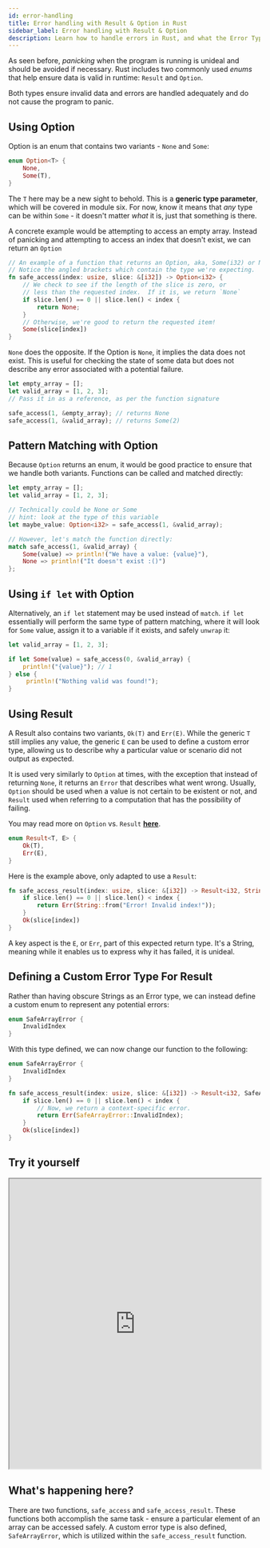 ```yaml
---
id: error-handling
title: Error handling with Result & Option in Rust
sidebar_label: Error handling with Result & Option
description: Learn how to handle errors in Rust, and what the Error Type is.
---
```


As seen before, _panicking_ when the program is running is unideal and should be avoided if
necessary. Rust includes two commonly used _enums_ that help ensure data is valid in runtime:
`Result` and `Option`.

Both types ensure invalid data and errors are handled adequately and do not cause the program to
panic.

## Using Option

Option is an enum that contains two variants - `None` and `Some`:

```rust
enum Option<T> {
    None,
    Some(T),
}
```

The `T` here may be a new sight to behold. This is a **generic type parameter**, which will be
covered in module six. For now, know it means that _any_ type can be within `Some` - it doesn't
matter _what_ it is, just that something is there.

A concrete example would be attempting to access an empty array. Instead of panicking and attempting
to access an index that doesn't exist, we can return an `Option`

```rust
// An example of a function that returns an Option, aka, Some(i32) or None.
// Notice the angled brackets which contain the type we're expecting.
fn safe_access(index: usize, slice: &[i32]) -> Option<i32> {
    // We check to see if the length of the slice is zero, or
    // less than the requested index.  If it is, we return `None`
    if slice.len() == 0 || slice.len() < index {
        return None;
    }
    // Otherwise, we're good to return the requested item!
    Some(slice[index])
}
```

`None` does the opposite. If the Option is `None`, it implies the data does not exist. This is
useful for checking the state of some data but does not describe any error associated with a
potential failure.

```rust
let empty_array = [];
let valid_array = [1, 2, 3];
// Pass it in as a reference, as per the function signature

safe_access(1, &empty_array); // returns None
safe_access(1, &valid_array); // returns Some(2)
```

## Pattern Matching with Option

Because `Option` returns an enum, it would be good practice to ensure that we handle both variants.
Functions can be called and matched directly:

```rust
let empty_array = [];
let valid_array = [1, 2, 3];

// Technically could be None or Some
// hint: look at the type of this variable
let maybe_value: Option<i32> = safe_access(1, &valid_array);

// However, let's match the function directly:
match safe_access(1, &valid_array) {
    Some(value) => println!("We have a value: {value}"),
    None => println!("It doesn't exist :()")
};

```

## Using `if let` with Option

Alternatively, an `if let` statement may be used instead of `match`. `if let` essentially will
perform the same type of pattern matching, where it will look for `Some` value, assign it to a
variable if it exists, and safely `unwrap` it:

```rust
let valid_array = [1, 2, 3];

if let Some(value) = safe_access(0, &valid_array) {
    println!("{value}"); // 1
} else {
     println!("Nothing valid was found!");
}
```

## Using Result

A Result also contains two variants, `Ok(T)` and `Err(E)`. While the generic `T` still implies any
value, the generic `E` can be used to define a custom error type, allowing us to describe why a
particular value or scenario did not output as expected.

It is used very similarly to `Option` at times, with the exception that instead of returning `None`,
it returns an `Error` that describes what went wrong. Usually, `Option` should be used when a value
is not certain to be existent or not, and `Result` used when referring to a computation that has the
possibility of failing.

You may read more on `Option` vs. `Result`
[**here**](https://levelup.gitconnected.com/rust-option-vs-result-when-to-use-what-e73e82612cb0).

```rust
enum Result<T, E> {
    Ok(T),
    Err(E),
}
```

Here is the example above, only adapted to use a `Result`:

```rust
fn safe_access_result(index: usize, slice: &[i32]) -> Result<i32, String> {
    if slice.len() == 0 || slice.len() < index {
        return Err(String::from("Error! Invalid index!"));
    }
    Ok(slice[index])
}
```

A key aspect is the `E`, or `Err`, part of this expected return type. It's a String, meaning while
it enables us to express why it has failed, it is unideal.

## Defining a Custom Error Type For Result

Rather than having obscure Strings as an Error type, we can instead define a custom enum to
represent any potential errors:

```rust
enum SafeArrayError {
    InvalidIndex
}
```

With this type defined, we can now change our function to the following:

```rust
enum SafeArrayError {
    InvalidIndex
}

fn safe_access_result(index: usize, slice: &[i32]) -> Result<i32, SafeArrayError> {
    if slice.len() == 0 || slice.len() < index {
        // Now, we return a context-specific error.
        return Err(SafeArrayError::InvalidIndex);
    }
    Ok(slice[index])
}
```

## Try it yourself

<iframe width="100%" height="580" src="https://play.rust-lang.org/?version=stable&mode=debug&edition=2021&code=fn+main%28%29+%7B%0A++++let+empty_array+%3D+%5B%5D%3B%0A++++let+valid_array+%3D+%5B1%2C+2%2C+3%5D%3B%0A++++%2F%2F+Pass+it+in+as+a+reference%2C+as+per+the+function+signature%0A%0A++++println%21%28%22%7B%3A%3F%7D%22%2C+safe_access%281%2C+%26empty_array%29%29%3B+%2F%2F+None%0A++++println%21%28%22%7B%3A%3F%7D%22%2C+safe_access%281%2C+%26valid_array%29%29%3B+%2F%2F+Some%282%29%0A%0A++++%2F%2F+Using+match%0A++++match+safe_access%281%2C+%26valid_array%29+%7B%0A++++++++Some%28value%29+%3D%3E+println%21%28%22We+have+a+value%3A+%7Bvalue%7D%22%29%2C%0A++++++++None+%3D%3E+println%21%28%22It+doesn%27t+exist+%3A%28%29%22%29%2C%0A++++%7D%3B%0A%0A++++%2F%2F+Using+if+let%0A++++if+let+Some%28value%29+%3D+safe_access%280%2C+%26valid_array%29+%7B%0A++++++++println%21%28%22%7Bvalue%7D%22%29%3B+%2F%2F+1%0A++++%7D+else+%7B%0A++++++++println%21%28%22Nothing+valid+was+found%21%22%29%3B%0A++++%7D%0A%0A++++%2F%2F+Using+Result%0A++++println%21%28%22%7B%3A%3F%7D%22%2C+safe_access_result%281%2C+%26empty_array%29%29%3B+%2F%2F+Err%28InvalidIndex%29%0A++++println%21%28%22%7B%3A%3F%7D%22%2C+safe_access_result%281%2C+%26valid_array%29%29%3B+%2F%2F+Ok%282%29%0A%7D%0A%0A%2F%2F+An+example+of+a+function+that+returns+an+Option%2C+aka%2C+Some%28i32%29+or+None.%0A%2F%2F+Notice+the+angled+brackets+which+contain+the+type+we%27re+expecting.%0Afn+safe_access%28index%3A+usize%2C+slice%3A+%26%5Bi32%5D%29+-%3E+Option%3Ci32%3E+%7B%0A++++%2F%2F+We+check+to+see+if+the+length+of+the+slice+is+zero%2C+or%0A++++%2F%2F+less+than+the+requested+index.++If+it+is%2C+we+return+%60None%60%0A++++if+slice.len%28%29+%3D%3D+0+%7C%7C+slice.len%28%29+%3C+index+%7B%0A++++++++return+None%3B%0A++++%7D%0A++++%2F%2F+Otherwise%2C+we%27re+good+to+return+the+requested+item%21%0A++++Some%28slice%5Bindex%5D%29%0A%7D%0A%0A%23%5Bderive%28Debug%29%5D%0Aenum+SafeArrayError+%7B%0A++++InvalidIndex%2C%0A%7D%0A%0Afn+safe_access_result%28index%3A+usize%2C+slice%3A+%26%5Bi32%5D%29+-%3E+Result%3Ci32%2C+SafeArrayError%3E+%7B%0A++++if+slice.len%28%29+%3D%3D+0+%7C%7C+slice.len%28%29+%3C+index+%7B%0A++++++++%2F%2F+Now%2C+we+return+a+context-specific+error.%0A++++++++return+Err%28SafeArrayError%3A%3AInvalidIndex%29%3B%0A++++%7D%0A++++Ok%28slice%5Bindex%5D%29%0A%7D%0A"></iframe>

## What's happening here?

There are two functions, `safe_access` and `safe_access_result`. These functions both accomplish the
same task - ensure a particular element of an array can be accessed safely. A custom error type is
also defined, `SafeArrayError`, which is utilized within the `safe_access_result` function.
